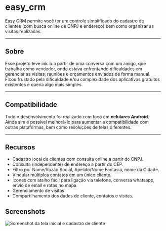 # easy_crm

Easy CRM permite você ter um controle simplificado do cadastro de clientes (com busca online de CNPJ e endereço) bem como organizar as visitas realizadas.

--- 

## Sobre

Esse projeto teve início a partir de uma conversa com um amigo, que trabalha como vendedor, onde estava enfrentando dificuldades em gerenciar as visitas, reuniões e orçamentos enviados de forma manual. Ficou frustado pela dificuldade e/ou complexidade dos aplicativos gratuitos existentes e queria algo mais simples.

---

## Compatibilidade

Todo o desenvolvimento foi realizado com foco em **celulares Android**. 
Ainda sim é possível melhorá-lo para aumentar a compatibilidade com outras plataformas, bem como resoluções de telas diferentes.

---

## Recursos

- Cadastro local de clientes com consulta online a partir do CNPJ.
- Consulta (independente) de endereço a partir do CEP.
- Filtro por Nome/Razão Social, Apelido/Nome Fantasia, nome da Cidade.
- Vincular múltiplos contatos em um único cliente.
- Ícones com atalho fácil para ligação via telefone, conversa whatsapp, envio de email e rotas no mapa.
- Gerenciamento de visitas
- Compartilhamento dos dados de cliente, contatos e visitas.

## Screenshots 

![Screenshot da tela inicial e cadastro de cliente](https://github.com/gabriel-hl/easy_crm/assets/117232415/6903b4e6-a161-4532-a672-5de0ce59c78d)

